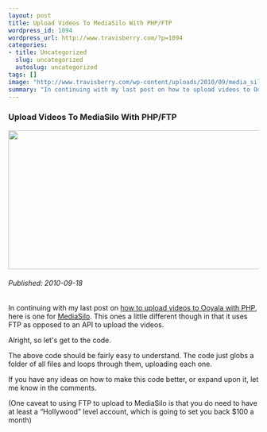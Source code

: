 ```yaml
--- 
layout: post
title: Upload Videos To MediaSilo With PHP/FTP
wordpress_id: 1094
wordpress_url: http://www.travisberry.com/?p=1094
categories: 
- title: Uncategorized
  slug: uncategorized
  autoslug: uncategorized
tags: []
image: "http://www.travisberry.com/wp-content/uploads/2010/09/media_silo_pic.jpg"
summary: "In continuing with my last post on how to upload videos to Ooyala with PHP, here is one for MediaSilo. This ones a little different though in that it uses FTP as opposed to an API to upload the videos"
---
```

<article class="post clearfix">
  <h3>Upload Videos To MediaSilo With PHP/FTP</h3>
  <a href="http://www.flickr.com/photos/spiesteleviv/3654728245/" class="postImageLink"><img src="http://www.travisberry.com/wp-content/uploads/2010/09/media_silo_pic.jpg" alt="" class="thumbnail alignleft" width=640 height=280 /></a>
  <h6>Published: 2010-09-18</h6>

In continuing with my last post on [how to upload videos to Ooyala with PHP](http://www.travisberry.com/2010/09/upload-a-video-to-ooyala-with-php/), here is one for [MediaSilo](http://www.mediasilo.com/). This ones a little different though in that it uses FTP as opposed to an API to upload the videos.

Alright, so let's get to the code.

<script src="https://gist.github.com/1177059.js?file=example1.php"></script>

The above code should be fairly easy to understand. The code just globs a folder of all files and loops through them, uploading each one. 

If you have any ideas on how to make this code better, or expand upon it, let me know in the comments.

(One caveat to using FTP to upload to MediaSilo is that you do need to have at least a “Hollywood” level account, which is going to set you back $100 a month)

</article>